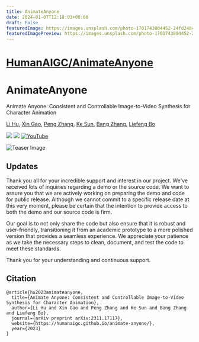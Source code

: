 ```yaml
---
title: AnimateAnyone
date: 2024-01-07T12:18:03+08:00
draft: False
featuredImage: https://images.unsplash.com/photo-1701743804452-24fd24844bd4?ixid=M3w0NjAwMjJ8MHwxfHJhbmRvbXx8fHx8fHx8fDE3MDQ2MDA5NDF8&ixlib=rb-4.0.3
featuredImagePreview: https://images.unsplash.com/photo-1701743804452-24fd24844bd4?ixid=M3w0NjAwMjJ8MHwxfHJhbmRvbXx8fHx8fHx8fDE3MDQ2MDA5NDF8&ixlib=rb-4.0.3
---
```


# [HumanAIGC/AnimateAnyone](https://github.com/HumanAIGC/AnimateAnyone)

# AnimateAnyone
Animate Anyone: Consistent and Controllable Image-to-Video Synthesis for Character Animation

[Li Hu](https://scholar.google.com/citations?view_op=list_works&hl=zh-CN&user=Arz3iGUAAAAJ&gmla=AJsN-F72u4R_vwVl2Jc0Sy_qIYuSwExx8ilpfrd-w5Yfi5FYFP_WhbJtHbAK_c5w-3KNBgTRjWiTvEFLtJSV5ryd1JuNVQdMVDMuSJS5dfn7NWbZQQpGGyyxlrfoq6cv6S_23QTSUWWY), 
[Xin Gao](https://scholar.google.com/citations?user=cze1sXQAAAAJ&hl=en), 
[Peng Zhang](https://scholar.google.com/citations?user=QTgxKmkAAAAJ&hl=zh-CN),
[Ke Sun](https://dblp.org/pid/69/476-9.html), 
[Bang Zhang](https://dblp.org/pid/11/4046.html),
[Liefeng Bo](https://scholar.google.com/citations?user=FJwtMf0AAAAJ&hl=zh-CN)

<a href='https://humanaigc.github.io/animate-anyone/'><img src='https://img.shields.io/badge/Project-Page-Green'></a> <a href='https://arxiv.org/pdf/2311.17117.pdf'><img src='https://img.shields.io/badge/Paper-Arxiv-red'></a> [![YouTube](https://badges.aleen42.com/src/youtube.svg)](https://www.youtube.com/watch?v=8PCn5hLKNu4)

![Teaser Image](docs/video_t1.png "Teaser")

## Updates
Thank you all for your incredible support and interest in our project. We've received lots of  inquiries regarding  a demo or the source code. We want to assure you that we are actively working on preparing the demo and code for public release.  Although we cannot commit to a specific release date at this very moment, please be certain that the intention to provide access to both the demo and our source code is firm. 

Our goal is to not only share the code but also ensure that it is robust and user-friendly, transitioning it from an academic prototype to a more polished version that provides a seamless experience. We appreciate your patience as we take the necessary steps to clean, document, and test the code to meet these standards.  

Thank you for your understanding and continuous support.  

## Citation	

```
@article{hu2023animateanyone,
  title={Animate Anyone: Consistent and Controllable Image-to-Video Synthesis for Character Animation},
  author={Li Hu and Xin Gao and Peng Zhang and Ke Sun and Bang Zhang and Liefeng Bo},
  journal={arXiv preprint arXiv:2311.17117},
  website={https://humanaigc.github.io/animate-anyone/},
  year={2023}
}
```
